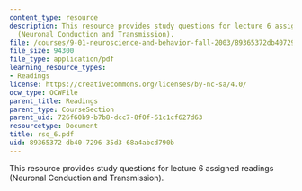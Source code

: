 ```yaml
---
content_type: resource
description: This resource provides study questions for lecture 6 assigned readings
  (Neuronal Conduction and Transmission).
file: /courses/9-01-neuroscience-and-behavior-fall-2003/89365372db40729635d368a4abcd790b_rsq_6.pdf
file_size: 94300
file_type: application/pdf
learning_resource_types:
- Readings
license: https://creativecommons.org/licenses/by-nc-sa/4.0/
ocw_type: OCWFile
parent_title: Readings
parent_type: CourseSection
parent_uid: 726f60b9-b7b8-dcc7-8f0f-61c1cf627d63
resourcetype: Document
title: rsq_6.pdf
uid: 89365372-db40-7296-35d3-68a4abcd790b
---
```

This resource provides study questions for lecture 6 assigned readings (Neuronal Conduction and Transmission).